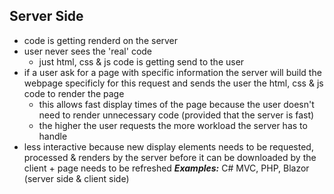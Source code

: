 ## Server Side 
 - code is getting renderd on the server
 - user never sees the 'real' code
	 - just html, css & js code is getting send to the user
 - if a user ask for a page with specific information the server will build the webpage specificly for this request and sends the user the html, css & js code to render the page
	 - this allows fast display times of the page because the user doesn't need to render unnecessary code (provided that the server is fast)
	 - the higher the user requests the more workload the server has to handle
 - less interactive because new display elements needs to be requested, processed & renders by the server before it can be downloaded by the client + page needs to be refreshed
***Examples:*** C# MVC, PHP, Blazor (server side & client side)
<!--stackedit_data:
eyJoaXN0b3J5IjpbLTEyMzI2NjE3MDRdfQ==
-->
